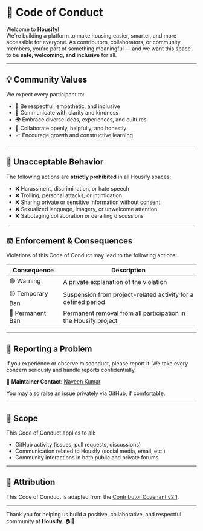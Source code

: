 # 📜 Code of Conduct

Welcome to **Housify**!  
We're building a platform to make housing easier, smarter, and more accessible for everyone. As contributors, collaborators, or community members, you're part of something meaningful — and we want this space to be **safe, welcoming, and inclusive** for all.

---

## 💡 Community Values

We expect every participant to:

- 🤝 Be respectful, empathetic, and inclusive  
- 💬 Communicate with clarity and kindness  
- 🌍 Embrace diverse ideas, experiences, and cultures  
- 🔧 Collaborate openly, helpfully, and honestly  
- 📈 Encourage growth and constructive learning  

---

## 🚫 Unacceptable Behavior

The following actions are **strictly prohibited** in all Housify spaces:

- ❌ Harassment, discrimination, or hate speech  
- ❌ Trolling, personal attacks, or intimidation  
- ❌ Sharing private or sensitive information without consent  
- ❌ Sexualized language, imagery, or unwelcome attention  
- ❌ Sabotaging collaboration or derailing discussions  

---

## ⚖️ Enforcement & Consequences

Violations of this Code of Conduct may lead to the following actions:

| Consequence       | Description                                                                 |
|-------------------|-----------------------------------------------------------------------------|
| 🟢 Warning         | A private explanation of the violation                                     |
| 🟡 Temporary Ban   | Suspension from project-related activity for a defined period              |
| 🔴 Permanent Ban   | Permanent removal from all participation in the Housify project            |

---

## 🙋 Reporting a Problem

If you experience or observe misconduct, please report it. We take every concern seriously and handle reports confidentially.

🔗 **Maintainer Contact**: [Naveen Kumar](https://www.linkedin.com/in/naveen-kumar-7a4566223)

You may also raise an issue privately via GitHub, if comfortable.

---

## 👥 Scope

This Code of Conduct applies to all:

- GitHub activity (issues, pull requests, discussions)  
- Communication related to Housify (social media, email, etc.)  
- Community interactions in both public and private forums  

---

## 📝 Attribution

This Code of Conduct is adapted from the [Contributor Covenant v2.1](https://www.contributor-covenant.org/version/2/1/code_of_conduct.html).

---

Thank you for helping us build a positive, collaborative, and respectful community at **Housify**. 🏠💙
